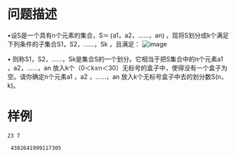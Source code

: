 
# 问题描述

•设S是一个具有n个元素的集合，S＝｛a1，a2，……，an｝，现将S划分成k个满足下列条件的子集合S1，S2，……，Sk ，且满足：
![image](./1112/file/iIphT-CU1z3wOlwYYJcFD.png)


•    则称S1，S2，……，Sk是集合S的一个划分。它相当于把S集合中的n个元素a1 ，a2，……，an 放入k个（0＜k≤n＜30）无标号的盒子中，使得没有一个盒子为空。请你确定n个元素a1 ，a2 ，……，an 放入k个无标号盒子中去的划分数S(n，k)。

# 样例

```input1
23 7
```

```output1
 4382641999117305
```

